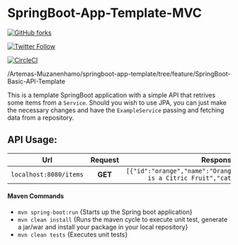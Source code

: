# SpringBoot-App-Template-MVC

[![GitHub forks](https://img.shields.io/github/forks/Artemas-Muzanenhamo/springboot-app-template.svg?style=flat-square)](https://github.com/Artemas-Muzanenhamo/springboot-app-template)

[![Twitter Follow](https://img.shields.io/twitter/follow/ArtemasPrime.svg?style=social&label=Follow)](https://twitter.com/ArtemasPrime)

[![CircleCI](https://circleci.com/gh/Artemas-Muzanenhamo/springboot-app-template/tree/feature%2FSpringBoot-Basic-API-Template.svg?style=svg)](https://circleci.com/gh/Artemas-Muzanenhamo/springboot-app-template/tree/feature%2FSpringBoot-Basic-API-Template)

/Artemas-Muzanenhamo/springboot-app-template/tree/feature/SpringBoot-Basic-API-Template

This is a template SpringBoot application with a simple API that 
retrives some items from a `Service`. Should you wish to use 
JPA, you can just make the necessary changes and have the 
`ExampleService` passing and fetching data from a repository.

## API Usage:

Url | Request | Response
:---: | :---: | :---:
 `localhost:8080/items` | **GET** | `[{"id":"orange","name":"Orange","description":"This is a Citric Fruit","category":"Fruit"}]`

#### Maven Commands

- `mvn spring-boot:run` {Starts up the Spring boot application}
- `mvn clean install` {Runs the maven cycle to execute unit test, generate a jar/war and install your package in your local repository}
- `mvn clean tests` {Executes unit tests}

